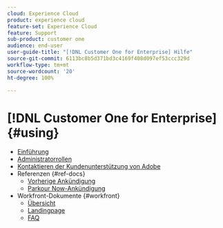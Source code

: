 ```yaml
---
cloud: Experience Cloud
product: experience cloud
feature-set: Experience Cloud
feature: Support
sub-product: customer one
audience: end-user
user-guide-title: "[!DNL Customer One for Enterprise] Hilfe"
source-git-commit: 6113bc8b5d371bd3c4169f408d097ef53ccc329d
workflow-type: tm+mt
source-wordcount: '20'
ht-degree: 100%

---
```



# [!DNL Customer One for Enterprise] {#using}

+ [Einführung](home.md)
+ [Administratorrollen](admin-roles.md)
+ [Kontaktieren der Kundenunterstützung von Adobe](customer-care.md)
+ Referenzen {#ref-docs}
   + [Vorherige Ankündigung](intro-customer-support.md)
   + [Parkour Now-Ankündigung](parkour-now.md)
+ Workfront-Dokumente {#workfront}
   + [Übersicht](overview.md)
   + [Landingpage](landing.md)
   + [FAQ](faq.md)
